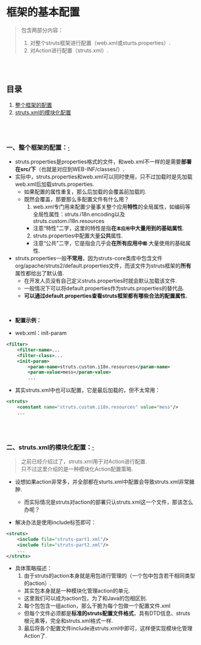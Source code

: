 # 框架的基本配置
> 包含两部分内容：
>
> 1. 对整个struts框架进行配置（web.xml或sturts.properties）.
> 2. 对Action进行配置（struts.xml）.

<br><br>

## 目录
1. [整个框架的配置]()
2. [struts.xml的模块化配置]()

<br><br>

### 一、整个框架的配置：[·](#目录)
- struts.properties是properties格式的文件，和web.xml不一样的是需要**部署在src/下**（也就是对应到WEB-INF/classes/）.
- 实际中，struts.properties和web.xml可以同时使用，只不过加载时是先加载web.xml后加载struts.properties.
  - 如果配置的属性重复，那么后加载的会覆盖前加载的.
  - 既然会覆盖，那要那么多配置文件有什么用？
    1. web.xml专门用来配置少量事关整个应用**特性**的全局属性，如编码等全局性属性：struts.i18n.encoding以及struts.custom.i18n.resources
      - 注意“特性”二字，这里的特性是指**在`本应用`中大量用到的基础属性**.
    2. struts.properties中配置大量**公共**属性.
      - 注意“公共”二字，它是指会几乎会**在所有应用中`都`** 大量使用的基础属性.
- struts.properties一般**不常用**，因为struts-core类库中包含文件org/apache/struts2/default.properties文件，而该文件为struts框架的**所有**属性都给出了默认值.
  - 在开发人员没有自己定义struts.properties时就会默认加载该文件.
  - 一般情况下可以将default.properties作为struts.properties的替代品.
  - **可以通过default.properties查看struts框架都有哪些合法的配置属性.**

<br>

- **配置示例：**

- web.xml：init-param

```xml
<filter>
    <filter-name>...
    <filter-class>...
    <init-param>
        <param-name>struts.custon.i18n.resources</param-name>
        <param-value>mess</param-value>
        ...

```

- 其实struts.xml中也可以配置，它是最后加载的，但不太常用：

```xml
<struts>
    <constant name="struts.custom.i18n.resources" value="mess"/>
    ...
```

<br><br>

### 二、struts.xml的模块化配置：[·](#目录)
> 之前已经介绍过了，struts.xml用于对Action进行配置.<br>
> 只不过这里介绍的是一种模块化Action配置策略.

- 设想如果action非常多，并全部都在sturts.xml中配置会导致struts.xml非常臃肿.
  - 而实际情况是struts对action的部署只认struts.xml这一个文件，那该怎么办呢？


- 解决办法是使用include标签即可：

```xml
<struts>
    <include file="struts-part1.xml"/>
    <include file="struts-part2.xml"/>
    ...
</struts>
```

- 具体策略描述：
  1. 由于struts的action本身就是用包进行管理的（一个包中包含若干相同类型的action）.
    - 其实包本身就是一种模块化管理action的单元.
    - 这里我们可以成为action包，为了和Java的包相区别.
  2. 每个包包含一组action，那么干脆为每个包做一个配置文件.xml
    - 但每个文件必须都是**标准的struts配置文件格式**，具有DTD信息、struts根元素等，完全和struts.xml格式一样.
  3. 最后将各个配置文件include进struts.xml中即可，这样便实现模块化管理Action了.
